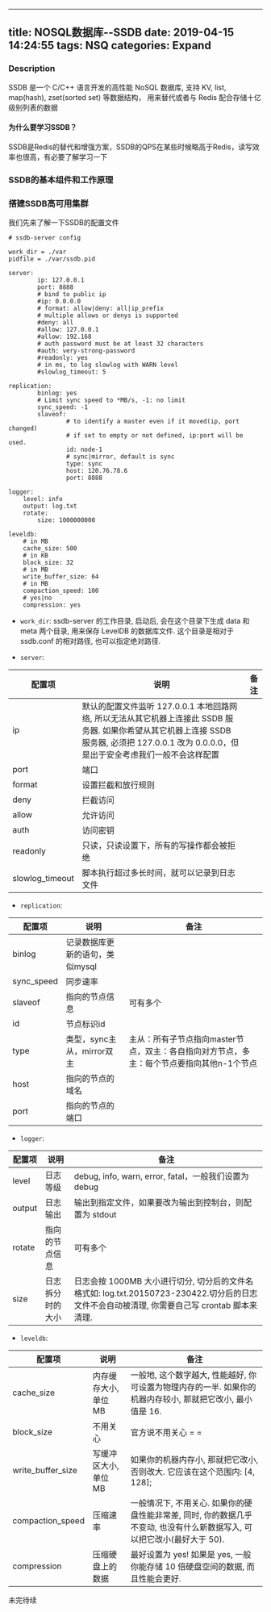 ---------------------------
title: NOSQL数据库--SSDB
date: 2019-04-15 14:24:55
tags: NSQ
categories: Expand
---------------------------

### Description
SSDB 是一个 C/C++ 语言开发的高性能 NoSQL 数据库, 支持 KV, list, map(hash), zset(sorted set) 等数据结构， 用来替代或者与 Redis 配合存储十亿级别列表的数据

#### 为什么要学习SSDB？
SSDB是Redis的替代和增强方案，SSDB的QPS在某些时候略高于Redis，读写效率也很高，有必要了解学习一下

### SSDB的基本组件和工作原理


### 搭建SSDB高可用集群
我们先来了解一下SSDB的配置文件

    # ssdb-server config
     
    work_dir = ./var
    pidfile = ./var/ssdb.pid
     
    server:
            ip: 127.0.0.1
            port: 8888
            # bind to public ip
            #ip: 0.0.0.0
            # format: allow|deny: all|ip_prefix
            # multiple allows or denys is supported
            #deny: all
            #allow: 127.0.0.1
            #allow: 192.168
            # auth password must be at least 32 characters
            #auth: very-strong-password
            #readonly: yes
            # in ms, to log slowlog with WARN level
            #slowlog_timeout: 5
     
    replication:
            binlog: yes
            # Limit sync speed to *MB/s, -1: no limit
            sync_speed: -1
            slaveof:
                    # to identify a master even if it moved(ip, port changed)
                    # if set to empty or not defined, ip:port will be used.
                    id: node-1
                    # sync|mirror, default is sync
                    type: sync
                    host: 120.76.78.6
                    port: 8888
     
    logger:
    	level: info
    	output: log.txt
    	rotate:
    		size: 1000000000
     
    leveldb:
    	# in MB
    	cache_size: 500
    	# in KB
    	block_size: 32
    	# in MB
    	write_buffer_size: 64
    	# in MB
    	compaction_speed: 100
    	# yes|no
    	compression: yes


- `work_dir`: ssdb-server 的工作目录, 启动后, 会在这个目录下生成 data 和 meta 两个目录, 用来保存 LevelDB 的数据库文件. 这个目录是相对于 ssdb.conf 的相对路径, 也可以指定绝对路径.

- `server`: 

配置项       |说明    	|备注
---         |---    	|---
ip          |默认的配置文件监听 127.0.0.1 本地回路网络, 所以无法从其它机器上连接此 SSDB 服务器. 如果你希望从其它机器上连接 SSDB 服务器, 必须把 127.0.0.1 改为 0.0.0.0，但是出于安全考虑我们一般不会这样配置  
port        |端口    	|
format      |设置拦截和放行规则    	|
deny        |拦截访问    	|
allow       |允许访问    	|
auth        |访问密钥    	|
readonly    |只读，只读设置下，所有的写操作都会被拒绝    	|
slowlog_timeout    |脚本执行超过多长时间，就可以记录到日志文件    	|

- `replication`: 

配置项       |说明    	|备注
---         |---    	|---
binlog          |记录数据库更新的语句，类似mysql 
sync_speed        |同步速率 	|
slaveof      |指向的节点信息    	|可有多个
id        |节点标识id    	|
type       |类型，sync主从，mirror双主    	|主从：所有子节点指向master节点，双主：各自指向对方节点，多主：每个节点要指向其他n-1个节点
host        |指向的节点的域名    	|
port        |指向的节点的端口    	|

- `logger`: 

配置项       |说明    	|备注
---         |---    	|---
level       |日志等级     |debug, info, warn, error, fatal，一般我们设置为debug
output      |日志输出 	|输出到指定文件，如果要改为输出到控制台，则配置为 stdout
rotate      |指向的节点信息    	|可有多个
size        |日志拆分时的大小    	|日志会按 1000MB 大小进行切分, 切分后的文件名格式如: log.txt.20150723-230422.切分后的日志文件不会自动被清理, 你需要自己写 crontab 脚本来清理.

- `leveldb`: 

配置项       |说明    	|备注
---         |---    	|---
cache_size       |内存缓存大小, 单位 MB     |一般地, 这个数字越大, 性能越好, 你可设置为物理内存的一半. 如果你的机器内存较小, 那就把它改小, 最小值是 16.
block_size      |不用关心 	|官方说不用关心 = =
write_buffer_size      |写缓冲区大小, 单位 MB    	|如果你的机器内存小, 那就把它改小, 否则改大. 它应该在这个范围内: [4, 128];
compaction_speed   |压缩速率    	|一般情况下, 不用关心. 如果你的硬盘性能非常差, 同时, 你的数据几乎不变动, 也没有什么新数据写入, 可以把它改小(最好大于 50).                        
compression        |压缩硬盘上的数据    	|最好设置为 yes! 如果是 yes, 一般你能存储 10 倍硬盘空间的数据, 而且性能会更好.
                                     
未完待续                         
                             




